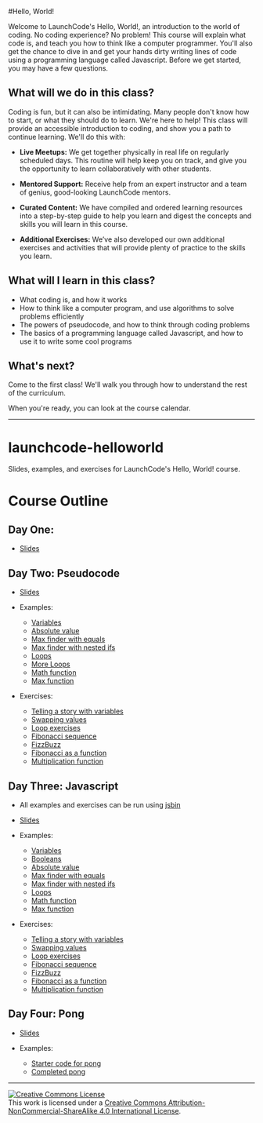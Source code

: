 #Hello, World!

Welcome to LaunchCode's Hello, World!, an introduction to the world of coding. No coding experience? No problem! This course will explain what code is, and teach you how to think like a computer programmer. You'll also get the chance to dive in and get your hands dirty writing lines of code using a programming language called Javascript. Before we get started, you may have a few questions.

## What will we do in this class?

Coding is fun, but it can also be intimidating. Many people don't know how to start, or what they should do to learn. We're here to help! This class will provide an accessible introduction to coding, and show you a path to continue learning. We'll do this with:

* **Live Meetups:** We get together physically in real life on regularly scheduled days. This routine will help keep you on track, and give you the opportunity to learn collaboratively with other students.

* **Mentored Support:** Receive help from an expert instructor and a team of genius, good-looking LaunchCode mentors.

* **Curated Content:** We have compiled and ordered learning resources into a step-by-step guide to help you learn and digest the concepts and skills you will learn in this course. 

* **Additional Exercises:** We’ve also developed our own additional exercises and activities that will provide plenty of practice to the skills you learn.

## What will I learn in this class?
* What coding is, and how it works
* How to think like a computer program, and use algorithms to solve problems efficiently
* The powers of pseudocode, and how to think through coding problems
* The basics of a programming language called Javascript, and how to use it to write some cool programs

## What's next?

Come to the first class! We'll walk you through how to understand the rest of the curriculum. 

When you're ready, you can look at the course calendar.

***

# launchcode-helloworld
Slides, examples, and exercises for LaunchCode's Hello, World! course.

# Course Outline

## Day One:

* [Slides](Slides/HelloWorld1.pdf)

## Day Two: Pseudocode

* [Slides](Slides/pseudocode.pdf)

* Examples:

  * [Variables](Examples/PseudoCode/Variables.txt)
  * [Absolute value](Examples/PseudoCode/AbsoluteValue.txt)
  * [Max finder with equals](Examples/PseudoCode/MaxWithEquals.txt)
  * [Max finder with nested ifs](Examples/PseudoCode/MaxNested.txt)
  * [Loops](Examples/PseudoCode/Loops.txt)
  * [More Loops](Examples/PseudoCode/forLoopExample.txt)
  * [Math function](Examples/PseudoCode/mathFunction.txt)
  * [Max function](Examples/PseudoCode/maxFunction.txt)

* Exercises:

  * [Telling a story with variables](Exercises/PseudoCode/story.txt)
  * [Swapping values](Exercises/PseudoCode/swap.txt)
  * [Loop exercises](Exercises/PseudoCode/loopexercises.txt)
  * [Fibonacci sequence](Exercises/PseudoCode/fibonacci.txt)
  * [FizzBuzz](Exercises/PseudoCode/fizzbuzz.txt)
  * [Fibonacci as a function](Exercises/PseudoCode/fibonaccifunc.txt)
  * [Multiplication function](Exercises/PseudoCode/mult.txt)
  
## Day Three: Javascript

* All examples and exercises can be run using [jsbin](http://jsbin.com)

* [Slides](Slides/javascript.pdf)

* Examples:

  * [Variables](Examples/JavaScript/Variables.js) 
  * [Booleans](Examples/JavaScript/Booleans.js)
  * [Absolute value](Examples/JavaScript/AbsoluteValue.js)
  * [Max finder with equals](Examples/JavaScript/MaxWithEquals.js)
  * [Max finder with nested ifs](Examples/JavaScript/MaxNested.js)
  * [Loops](Examples/JavaScript/Loops.js)
  * [Math function](Examples/JavaScript/mathfunction.js)
  * [Max function](Examples/JavaScript/maxFunction.js)

* Exercises:

  * [Telling a story with variables](Exercises/javascript/story.js)
  * [Swapping values](Exercises/javascript/swap.js)
  * [Loop exercises](Exercises/javascript/loopexercises.js)
  * [Fibonacci sequence](Exercises/javascript/fibonacci.js)
  * [FizzBuzz](Exercises/javascript/fizzbuzz.js)
  * [Fibonacci as a function](Exercises/javascript/fibonaccifunc.js)
  * [Multiplication function](Exercises/javascript/mult.js)
  
## Day Four: Pong

* [Slides](Slides/pong.pdf)

* Examples:

	* [Starter code for pong](https://jsfiddle.net/dsshook/uh70vax8/)
	* [Completed pong](http://jsfiddle.net/dsshook/0Lj82xqm/)

***

<a rel="license" href="http://creativecommons.org/licenses/by-nc-sa/4.0/"><img alt="Creative Commons License" style="border-width:0" src="https://i.creativecommons.org/l/by-nc-sa/4.0/88x31.png" /></a><br />This work is licensed under a <a rel="license" href="http://creativecommons.org/licenses/by-nc-sa/4.0/" target="_blank">Creative Commons Attribution-NonCommercial-ShareAlike 4.0 International License</a>.
